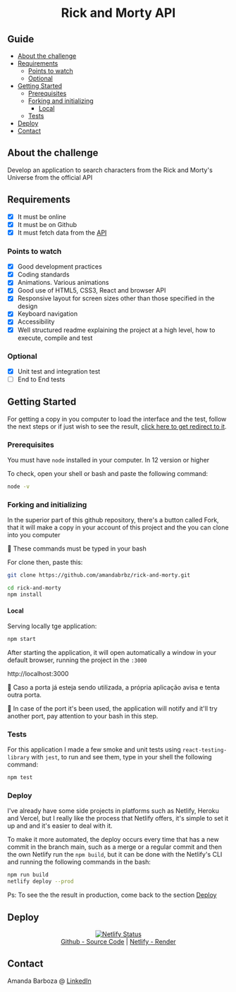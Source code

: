 <center>
<h1>Rick and Morty API</h1>
</center>

## Guide

- [About the challenge](#About-the-challenge)
- [Requirements](#Requirements)
  - [Points to watch](#Points-to-watch)
  - [Optional](#Optional)
- [Getting Started](#getting-started)
  - [Prerequisites](#Prerequisites)
  - [Forking and initializing](#Forking-and-initializing)
    - [Local](#Local)
  - [Tests](#Tests)
- [Deploy](#Deploy)
- [Contact](#Contact)

## About the challenge

Develop an application to search characters from the Rick and Morty's Universe from the official API

## Requirements

- [x] It must be online
- [x] It must be on Github
- [x] It must fetch data from the [API](https://rickandmortyapi.com/graphql)

### Points to watch

- [x] Good development practices
- [x] Coding standards
- [x] Animations. Various animations
- [x] Good use of HTML5, CSS3, React and browser API
- [x] Responsive layout for screen sizes other than those specified in the design
- [x] Keyboard navigation
- [x] Accessibility
- [x] Well structured readme explaining the project at a high level, how to execute,
      compile and test

### Optional

- [x] Unit test and integration test
- [ ] End to End tests

## Getting Started

For getting a copy in you computer to load the interface and the test, follow the next steps or if just wish to see the result, [click here to get redirect to it](https://rickandmorty-amanda.netlify.app).

### Prerequisites

You must have `node` installed in your computer. In 12 version or higher

To check, open your shell or bash and paste the following command:

```sh
node -v
```

### Forking and initializing

In the superior part of this github repository, there's a button called Fork, that it will make a copy in your account of this project and the you can clone into you computer

:small_red_triangle_down: These commands must be typed in your bash

For clone then, paste this:

```sh
git clone https://github.com/amandabrbz/rick-and-morty.git

cd rick-and-morty
npm install
```

#### Local

Serving locally tge application:

```sh
npm start
```

After starting the application, it will open automatically a window in your default browser, running the project in the `:3000`

http://localhost:3000

:no_entry_sign: Caso a porta já esteja sendo utilizada, a própria aplicação avisa e tenta outra porta.

:no_entry_sign: In case of the port it's been used, the application will notify and it'll try another port, pay attention to your bash in this step.

### Tests

For this application I made a few smoke and unit tests using `react-testing-library` with `jest`, to run and see them, type in your shell the following command:

```sh
npm test
```

### Deploy

I've already have some side projects in platforms such as Netlify, Heroku and Vercel, but I really like the process that Netlify offers, it's simple to set it up and and it's easier to deal with it.

To make it more automated, the deploy occurs every time that has a new commit in the branch main, such as a merge or a regular commit and then the own Netlify run the `npm build`, but it can be done with the Netlify's CLI and running the following commands in the bash:

```bash
npm run build
netlify deploy --prod
```

Ps: To see the the result in production, come back to the section [Deploy](#Deploy)

## Deploy

<center>

[![Netlify Status](https://api.netlify.com/api/v1/badges/8b31dc1d-6d49-4e9f-b63a-264b9f623ed4/deploy-status)](https://app.netlify.com/sites/hash-calculator-by-amanda/deploys)<br/>
[Github - Source Code](https://github.com/amandabrbz/rick-and-morty) | [Netlify - Render](https://rickandmorty-amanda.netlify.app)

</center>

## Contact

Amanda Barboza @ [LinkedIn](https://linkedin/in/amandabrbz)
